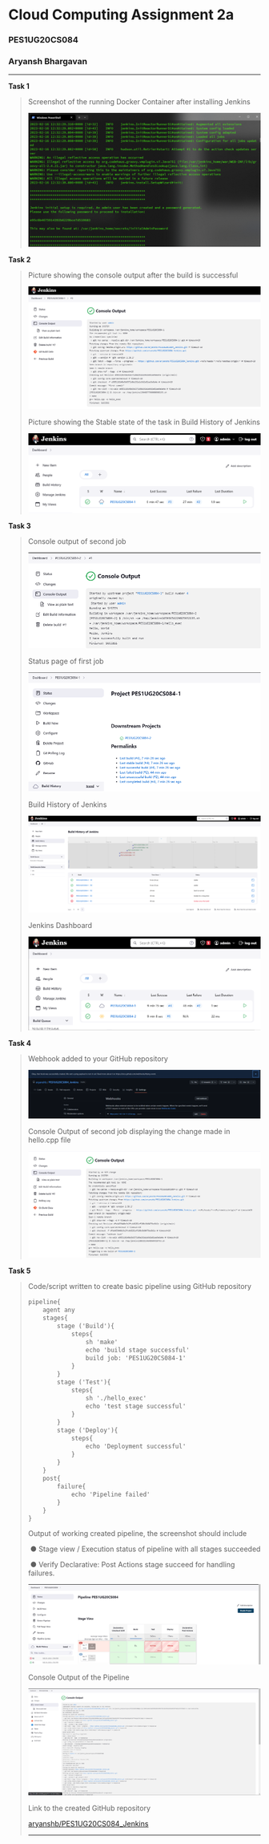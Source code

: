 # Cloud Computing Assignment 2a

### PES1UG20CS084

### Aryansh Bhargavan

---

**Task 1**

>Screenshot of the running Docker Container after installing Jenkins
>
>![1](img/1.png)

**Task 2**

> Picture showing the console output after the build is successful
>
> ![2](img\2.png)
>
> Picture showing the Stable state of the task in Build History of Jenkins
>
> ![3](img\3.png)

**Task 3**

> Console output of second job
>
> ![4](img\4.png)
>
> Status page of first job
>
> ![5](img\5.png)
>
> Build History of Jenkins
>
> ![6](img\6.png)
>
> Jenkins Dashboard
>
> ![7](img\7.png)

**Task 4**

> Webhook added to your GitHub repository
>
> ![8](img\8.png)
>
> Console Output of second job displaying the change made in hello.cpp file
>
> ![9](img\9.png)

**Task 5**

> Code/script written to create basic pipeline using GitHub repository
>
> ```Jenkinsfile
> pipeline{
>     agent any
>     stages{
>         stage ('Build'){
>             steps{
>                 sh 'make'
>                 echo 'build stage successful'
>                 build job: 'PES1UG20CS084-1'
>             }
>         }
>         stage ('Test'){
>             steps{
>                 sh './hello_exec'
>                 echo 'test stage successful'
>             }
>         }
>         stage ('Deploy'){
>             steps{
>                 echo 'Deployment successful'
>             }
>         }
>     }
>     post{
>         failure{
>             echo 'Pipeline failed'
>         }
>     }
> }
> ```
>
> Output of working created pipeline, the screenshot should include 
>
> ​	● Stage view / Execution status of pipeline with all stages succeeded
>
> ​    ● Verify Declarative: Post Actions stage succeed for handling failures. 
>
> ![11](img\11.png)
>
> Console Output of the Pipeline
>
> ![10](img\10.png)
>
> Link to the created GitHub repository
>
> <a href="https://github.com/aryanshb/PES1UG20CS084_Jenkins">aryanshb/PES1UG20CS084_Jenkins</a>
>
> ---



